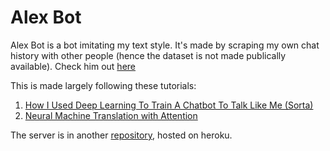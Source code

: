 # Alex Bot

Alex Bot is a bot imitating my text style. It's made by scraping my own chat history with other people (hence the dataset is not made publically available). Check him out [here](http://alexding123.github.io/alexbot)

This is made largely following these tutorials:

1. [How I Used Deep Learning To Train A Chatbot To Talk Like Me (Sorta)](https://adeshpande3.github.io/How-I-Used-Deep-Learning-to-Train-a-Chatbot-to-Talk-Like-Me)
2. [Neural Machine Translation with Attention](https://www.tensorflow.org/beta/tutorials/text/nmt_with_attention)

The server is in another [repository](https://github.com/alexding123/alexbot-server), hosted on heroku.
